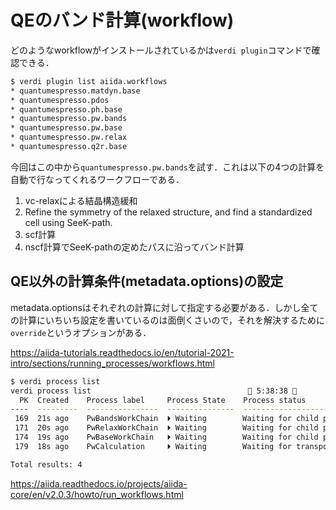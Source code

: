# QEのバンド計算(workflow)


どのようなworkflowがインストールされているかは`verdi plugin`コマンドで確認できる．

```bash
$ verdi plugin list aiida.workflows
* quantumespresso.matdyn.base
* quantumespresso.pdos
* quantumespresso.ph.base
* quantumespresso.pw.bands
* quantumespresso.pw.base
* quantumespresso.pw.relax
* quantumespresso.q2r.base
```

今回はこの中から`quantumespresso.pw.bands`を試す．これは以下の4つの計算を自動で行なってくれるワークフローである．

1. vc-relaxによる結晶構造緩和
2. Refine the symmetry of the relaxed structure, and find a standardized cell using SeeK-path.
3. scf計算
4. nscf計算でSeeK-pathの定めたパスに沿ってバンド計算


## QE以外の計算条件(metadata.options)の設定

metadata.optionsはそれぞれの計算に対して指定する必要がある．しかし全ての計算にいちいち設定を書いているのは面倒くさいので，それを解決するために`override`というオプションがある．
<!-- https://groups.google.com/g/aiidausers/c/QywalYIOK-M?pli=1 -->

https://aiida-tutorials.readthedocs.io/en/tutorial-2021-intro/sections/running_processes/workflows.html


```bash
$ verdi process list
verdi process list                                    5:38:38 
  PK  Created    Process label     Process State    Process status
----  ---------  ----------------  ---------------  ----------------------------------
 169  21s ago    PwBandsWorkChain  ⏵ Waiting        Waiting for child processes: 171
 171  20s ago    PwRelaxWorkChain  ⏵ Waiting        Waiting for child processes: 174
 174  19s ago    PwBaseWorkChain   ⏵ Waiting        Waiting for child processes: 179
 179  18s ago    PwCalculation     ⏵ Waiting        Waiting for transport task: upload

Total results: 4
```

https://aiida.readthedocs.io/projects/aiida-core/en/v2.0.3/howto/run_workflows.html